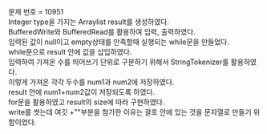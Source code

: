 문제 번호 = 10951\
Integer type을 가지는 Arraylist result를 생성하였다.\
BufferedWrite와 BufferedRead를 활용하여 입력, 출력하였다.\
입력된 값이 null이고 empty상태를 만족할때 실행되는 while문을 만들었다.\
while문으로 result 안에 값을 삽입하였다.\
입력하여 가져온 수를 띄어쓰기 단위로 구분하기 위해서 StringTokenizer를 활용하였다.\
이렇게 가져온 각각 두수를 num1과 num2에 저장하였다.\
result 안에 num1+num2값이 저장되도록 하였다.\
for문을 활용하였고 result의 size에 따라 구현하였다.\
write를 썻는데 여깃 +""부분을 첨가한 이유는 괄호 안에 있는 것을 문자열로 만들기 위함이었다.
